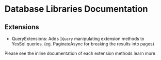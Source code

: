﻿# Database Libraries Documentation



## Extensions

- QueryExtensions: Adds `IQuery` manipulating extension methods to YesSql queries. (eg. PaginateAsync for breaking the results into pages)

Please see the inline documentation of each extension methods learn more.
